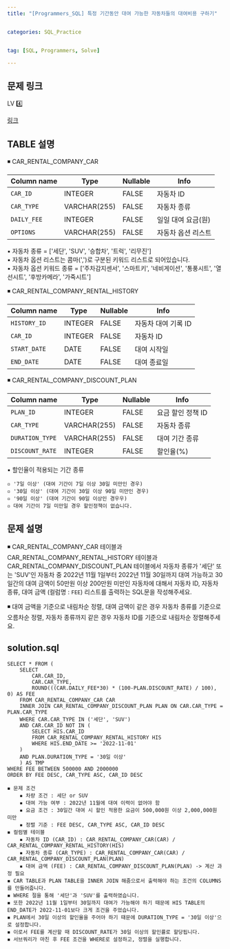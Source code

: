 ```yaml
---
title: "[Programmers_SQL] 특정 기간동안 대여 가능한 자동차들의 대여비용 구하기" 


categories: SQL_Practice


tag: [SQL, Programmers, Solve]

---
```


## 문제 링크

LV 4️⃣

[링크](https://school.programmers.co.kr/learn/courses/30/lessons/157339)

## TABLE 설명

◾ CAR_RENTAL_COMPANY_CAR 

|Column name|Type|Nullable|Info|
|-|-|-|-|
|`CAR_ID`|INTEGER|FALSE|자동차 ID|
|`CAR_TYPE`|VARCHAR(255)|FALSE|자동차 종류|
|`DAILY_FEE`|INTEGER|FALSE|일일 대여 요금(원)|
|`OPTIONS`|VARCHAR(255)|FALSE|자동차 옵션 리스트|

▪ 자동차 종류 = ['세단', 'SUV', '승합차', '트럭', '리무진']   
▪ 자동차 옵션 리스트는 콤마(',')로 구분된 키워드 리스트로 되어있습니다.    
▪ 자동차 옵션 키워드 종류 = ['주차감지센서', '스마트키', '네비게이션', '통풍시트', '열선시트', '후방카메라', '가죽시트']

◾ CAR_RENTAL_COMPANY_RENTAL_HISTORY 

|Column name|Type|Nullable|Info|
|-|-|-|-|
|`HISTORY_ID`|INTEGER|FALSE|자동차 대여 기록 ID|
|`CAR_ID`|INTEGER|FALSE|자동차 ID|
|`START_DATE`|DATE|FALSE|대여 시작일|
|`END_DATE`|DATE|FALSE|대여 종료일|

◾ CAR_RENTAL_COMPANY_DISCOUNT_PLAN  

|Column name|Type|Nullable|Info|
|-|-|-|-|
|`PLAN_ID`|INTEGER|FALSE|요금 할인 정책 ID|
|`CAR_TYPE`|VARCHAR(255)|FALSE|자동차 종류|
|`DURATION_TYPE`|VARCHAR(255)|FALSE|대여 기간 종류|
|`DISCOUNT_RATE`|INTEGER|FALSE|할인율(%)|

▪ 할인율이 적용되는 기간 종류

    ▫ '7일 이상' (대여 기간이 7일 이상 30일 미만인 경우)
    ▫ '30일 이상' (대여 기간이 30일 이상 90일 미만인 경우)
    ▫ '90일 이상' (대여 기간이 90일 이상인 경우우)
    ▫ 대여 기간이 7일 미만일 경우 할인정책이 없습니다. 

## 문제 설명

◾ CAR_RENTAL_COMPANY_CAR 테이블과 CAR_RENTAL_COMPANY_RENTAL_HISTORY 테이블과 CAR_RENTAL_COMPANY_DISCOUNT_PLAN 테이블에서 자동차 종류가 '세단' 또는 'SUV'인 자동차 중 2022년 11월 1일부터 2022년 11월 30일까지 대여 가능하고 30일간의 대여 금액이 50만원 이상 200만원 미만인 자동차에 대해서 자동차 ID, 자동차 종류, 대여 금액 (컬럼명 : `FEE`) 리스트를 출력하는 SQL문을 작성해주세요. 

◾ 대여 금액을 기준으로 내림차순 정렬, 대여 금액이 같은 경우 자동차 종류를 기준으로 오름차순 정렬, 자동차 종류까지 같은 경우 자동차 ID를 기준으로 내림차순 정렬해주세요. 

## solution.sql
    SELECT * FROM (
        SELECT 
            CAR.CAR_ID, 
            CAR.CAR_TYPE,
            ROUND(((CAR.DAILY_FEE*30) * (100-PLAN.DISCOUNT_RATE) / 100), 0) AS FEE
        FROM CAR_RENTAL_COMPANY_CAR CAR
        INNER JOIN CAR_RENTAL_COMPANY_DISCOUNT_PLAN PLAN ON CAR.CAR_TYPE = PLAN.CAR_TYPE
        WHERE CAR.CAR_TYPE IN ('세단', 'SUV')
        AND CAR.CAR_ID NOT IN (
            SELECT HIS.CAR_ID 
            FROM CAR_RENTAL_COMPANY_RENTAL_HISTORY HIS
            WHERE HIS.END_DATE >= '2022-11-01'
        )
        AND PLAN.DURATION_TYPE = '30일 이상'
        ) AS TMP
    WHERE FEE BETWEEN 500000 AND 2000000
    ORDER BY FEE DESC, CAR_TYPE ASC, CAR_ID DESC

```
◾ 문제 조건 
    ▪ 차량 조건 : 세단 or SUV 
    ▪ 대여 가능 여부 : 2022년 11월에 대여 이력이 없어야 함 
    ▪ 요금 조건 : 30일간 대여 시 할인 적용한 요금이 500,000원 이상 2,000,000원 미만
    ▪ 정렬 기준 : FEE DESC, CAR_TYPE ASC, CAR_ID DESC 
◾ 컬럼별 테이블 
    ▪ 자동차 ID (CAR_ID) : CAR_RENTAL_COMPANY_CAR(CAR) / CAR_RENTAL_COMPANY_RENTAL_HISTORY(HIS)
    ▪ 자동차 종류 (CAR_TYPE) : CAR_RENTAL_COMPANY_CAR(CAR) / CAR_RENTAL_COMPANY_DISCOUNT_PLAN(PLAN)
    ▪ 대여 금액 (FEE) : CAR_RENTAL_COMPANY_DISCOUNT_PLAN(PLAN) -> 계산 과정 필요 
◾ CAR TABLE과 PLAN TABLE을 INNER JOIN 해줌으로서 출력해야 하는 조건의 COLUMNS를 만들어줍니다. 
◾ WHERE 절을 통해 '세단'과 'SUV'를 출력하였습니다.
◾ 또한 2022년 11월 1일부터 30일까지 대여가 가능해야 하기 때문에 HIS TABLE의 END_DATE가 2022-11-01보다 크게 조건을 주었습니다. 
◾ PLAN에서 30일 이상의 할인율을 주어야 하기 때문에 DURATION_TYPE = '30일 이상'으로 설정합니다.
◾ 이로서 FEE를 계산할 때 DISCOUNT_RATE가 30일 이상의 할인률로 할당됩니다. 
◾ 서브쿼리가 마친 후 FEE 조건을 WHERE로 설정하고, 정렬을 실행합니다. 
```